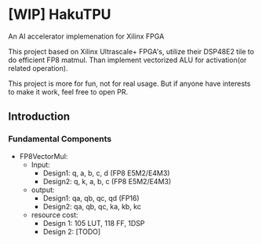 # [WIP] HakuTPU

An AI accelerator implemenation for Xilinx FPGA

This project based on Xilinx Ultrascale+ FPGA's, utilize their DSP48E2 tile to do efficient FP8 matmul. Than implement vectorized ALU for activation(or related operation).

This project is more for fun, not for real usage. But if anyone have interests to make it work, feel free to open PR.

## Introduction

### Fundamental Components

* FP8VectorMul:
  * Input:
    * Design1: q, a, b, c, d (FP8 E5M2/E4M3)
    * Design2: q, k, a, b, c (FP8 E5M2/E4M3)
  * output:
    * Design1: qa, qb, qc, qd (FP16)
    * Design2: qa, qb, qc, ka, kb, kc
  * resource cost:
    * Design 1: 105 LUT, 118 FF, 1DSP
    * Design 2: [TODO]
